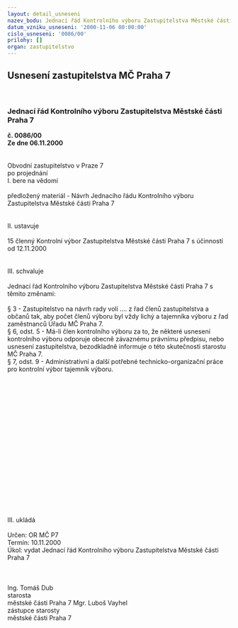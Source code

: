 ```yaml
---
layout: detail_usneseni
nazev_bodu: Jednací řád Kontrolního výboru Zastupitelstva Městské části Praha 7
datum_vzniku_usneseni: '2000-11-06 00:00:00'
cislo_usneseni: '0086/00'
prilohy: []
organ: zastupitelstvo
---
```

<div id="ucUsn_pList" class="usn">
	<span><h2>Usnesení zastupitelstva MČ Praha 7 </h2>
<br></span><div class="standBody">
<span><h3>Jednací řád Kontrolního výboru Zastupitelstva Městské části Praha 7</h3></span><div class="center">
		<strong>č. 0086/00</strong><br>
	</div>
<div class="center">
		<strong>Ze dne 06.11.2000</strong><br><br>
	</div> <br>Obvodní zastupitelstvo v Praze 7<br>po projednání<br>I.	bere na vědomí<br><br> předložený materiál - Návrh Jednacího řádu Kontrolního výboru Zastupitelstva Městské části Praha 7<br><br><br>II.	ustavuje<br><br>15 členný Kontrolní výbor Zastupitelstva Městské části Praha 7 s účinností od 12.11.2000<br><br><br>III. schvaluje <br><br>Jednací řád Kontrolního výboru Zastupitelstva Městské části Praha 7 s těmito změnami:<br><br>§ 3 - Zastupitelstvo na návrh rady volí .... z řad členů zastupitelstva a občanů tak, aby počet členů       	výboru byl vždy lichý a tajemníka výboru z řad zaměstnanců Úřadu MČ Praha 7.<br>§ 6, odst. 5 - Má-li člen kontrolního výboru za to, že některé usnesení kontrolního výboru odporuje  	obecně závaznému právnímu předpisu, nebo usnesení zastupitelstva, bezodkladně informuje o 	této skutečnosti starostu MČ Praha 7.<br>§ 7, odst. 9 - Administrativní a další potřebné technicko-organizační práce pro kontrolní výbor 	tajemník výboru.<br><br><br><br><br><br><br><br><br><br><br><br><br><br><br><br><br><br><br><br>III.	ukládá <br><br> Určen:	     	OR MČ P7<br>Termín: 10.11.2000<br>Úkol:	vydat Jednací řád Kontrolního výboru Zastupitelstva Městské části Praha 7<br> <br><br>  	 <br>Ing. Tomáš Dub <br>starosta<br>městské části Praha 7	Mgr. Luboš Vayhel <br>zástupce starosty<br>městské části Praha 7<br>	<br>
</div>
</div>
